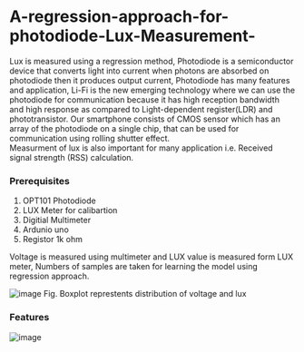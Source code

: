 # A-regression-approach-for-photodiode-Lux-Measurement-
Lux is measured using a regression method,
Photodiode is a semiconductor device that converts light into current when photons are absorbed on photodiode then it produces output current, Photodiode has many features and application, Li-Fi is the new emerging technology where we can use the photodiode for communication because it has high reception bandwidth and high response as compared to Light-dependent register(LDR) and phototransistor. Our smartphone consists of CMOS sensor which has an array of the photodiode on a single chip, that can be used for communication using rolling shutter effect.         
Measurment of lux is also important for many application i.e. Received signal strength (RSS) calculation.

### Prerequisites 
1. OPT101 Photodiode
2. LUX Meter for calibartion
3. Digitial Multimeter
4. Ardunio uno
5. Registor 1k ohm

Voltage is measured using multimeter and LUX value is measured form LUX meter, Numbers of samples are taken for learning the model using regression approach.

![image](https://user-images.githubusercontent.com/32608510/38775562-3d5b28bc-40a3-11e8-9fe2-eda24f461241.png) Fig. Boxplot represtents distribution of voltage and lux 


### Features

![image](https://user-images.githubusercontent.com/32608510/38775615-bdc5ff80-40a4-11e8-95af-353ecb0edb56.png)
